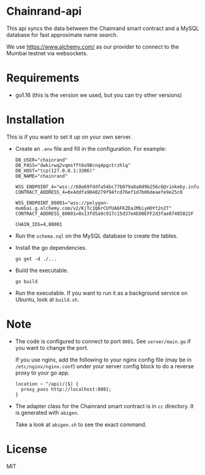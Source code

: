 # Chainrand-api

This api syncs the data between the Chainrand smart contract and a MySQL database for fast approximate name search.  

We use https://www.alchemy.com/ as our provider to connect to the Mumbai testnet via websockets.

# Requirements

- go1.16 (this is the version we used, but you can try other versions)

# Installation

This is if you want to set it up on your own server.

- Create an `.env` file and fill in the configuration. For example:

  ```
  DB_USER="chainrand"
  DB_PASS="dwkirwq2vqmsfft6o98cnq4pgctrzhlq"
  DB_HOST="tcp(127.0.0.1:3306)"
  DB_NAME="chainrand"

  WSS_ENDPOINT_4="wss://68e69fddfa54bc77b079a8a8d9b256c6@rinkeby.infura.io/ws/v3/7092fea6dae8b4e1467682bedf69c665"
  CONTRACT_ADDRESS_4=0x4ddfa9040279f94fcd76ef1d7b06deaefe9e25c0

  WSS_ENDPOINT_80001="wss://polygon-mumbai.g.alchemy.com/v2/KjTc1Q6rCUfUA6FKZDaJMbiyHOYt2n2T"
  CONTRACT_ADDRESS_80001=0x13fd5a9c917c15d37e4E00EFF2d3fae87485822F

  CHAIN_IDS=4,80001
  ```

- Run the `schema.sql` on the MySQL database to create the tables.

- Install the go dependencies.

  ```
  go get -d ./...
  ```

- Build the executable.
  ```
  go build
  ```

- Run the executable. If you want to run it as a background service on Ubuntu, look at `build.sh`.

# Note

- The code is configured to connect to port `8081`. See `server/main.go` if you want to change the port.  

  If you use nginx, add the following to your nginx config file (may be in `/etc/nginx/nginx.conf`) under your server config block to do a reverse proxy to your go app.

  ```
  location ~ ^/api(/|$) {
    proxy_pass http://localhost:8081;
  }
  ```

- The adapter class for the Chainrand smart contract is in `cc` directory. It is generated with `abigen`.

  Take a look at `abigen.sh` to see the exact command.

# License

MIT
